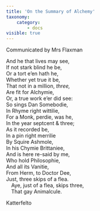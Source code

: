 ```yaml
---
title: 'On the Summary of Alchemy'
taxonomy:
    category:
        - docs
visible: true
---
```


<div class="author">Communicated by Mrs Flaxman</div>

And he that lives may see,  
If not stark blind he be,  
Or a tort e’en hath he,  
Whether yet true it be,  
That not in a million, *three,*  
Are fit for Alchymie,  
Or, a true work e’er did see:  
So sings Dan Somebodie,  
In Rhyme right wittilie,  
For a Monk, perdie, was he,  
In the year septcent & three;  
As it recorded be,  
In a pin right merrilie  
By Squire Ashmole,  
In his Chymie Brittaniee,  
And is here re-said by me,  
Who hold Philosophie,  
And all its Vanitie,  
From Herm, to Doctor Dee,  
Just, three skips of a flea.  
&emsp;Aye, just of a flea, skips three,  
&emsp;That gay Animalcule.  
  
Katterfelto